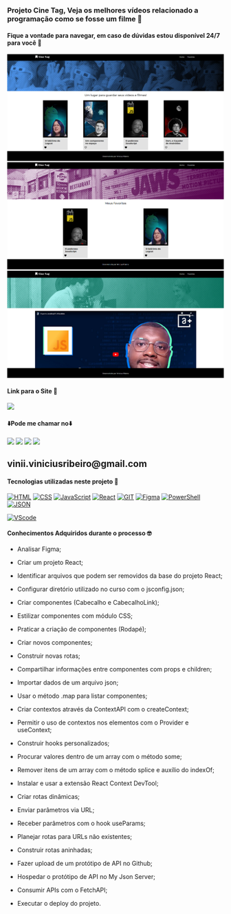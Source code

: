 ### Projeto Cine Tag, Veja os melhores vídeos relacionado a programação como se fosse um filme 🎥
#### Fique a vontade para navegar, em caso de dúvidas estou disponível 24/7 para você 🫵

<div>
    <img src='./public/imagens/README-img/Captura de tela 2024-07-04 145212.png'/>
    <img src='./public/imagens/README-img/Captura de tela 2024-07-04 145227.png'/>
    <img src='./public/imagens/README-img/Captura de tela 2024-07-04 145351.png'/>
</div>


#### Link para o Site 🎯

<div>
    <a href="https://trophy-gamma.vercel.app" target="_blank"><img src="https://img.shields.io/badge/website-000000?style=for-the-badge&logo=About.me&logoColor=white" target="_blank"></a>
</div>

#### ⬇️Pode me chamar no⬇️

<div> 
    <a href="https://www.linkedin.com/in/vinicius-ribeiro-4690741ba/" target="_blank"><img src="https://img.shields.io/badge/LinkedIn-0077B5?style=for-the-badge&logo=linkedin&logoColor=white" target="_blank"></a>
    <a href="https://wa.me/5511943232223" target="_blank"><img src="https://img.shields.io/badge/WhatsApp-25D366?style=for-the-badge&logo=whatsapp&logoColor=white" target="_blank"></a>
    <a href="www.youtube.com/@Devdebotas" target="_blank"><img src="https://img.shields.io/badge/YouTube-FF0000?style=for-the-badge&logo=youtube&logoColor=white" target="_blank"></a>
    <a href="vinii.viniciusribeiro@gmail.com" target="_blank"><img src="https://img.shields.io/badge/Gmail-D14836?style=for-the-badge&logo=gmail&logoColor=white" target="_blank"></a> 
    <h2>vinii.viniciusribeiro@gmail.com</h2>
</div>


#### Tecnologias utilizadas neste projeto 🤖

[![HTML](	https://img.shields.io/badge/HTML-239120?style=for-the-badge&logo=html5&logoColor=white)](#) 
[![CSS](		https://img.shields.io/badge/CSS-239120?&style=for-the-badge&logo=css3&logoColor=white)](#) 
[![JavaScript](	https://img.shields.io/badge/JavaScript-323330?style=for-the-badge&logo=javascript&logoColor=F7DF1E)](#) 
[![React](	https://img.shields.io/badge/React-20232A?style=for-the-badge&logo=react&logoColor=61DAFB)](#) 
[![GIT](	https://img.shields.io/badge/GIT-E44C30?style=for-the-badge&logo=git&logoColor=white)](#) 
[![Figma](	https://img.shields.io/badge/Figma-F24E1E?style=for-the-badge&logo=figma&logoColor=white)](#) 
[![PowerShell](	https://img.shields.io/badge/powershell-5391FE?style=for-the-badge&logo=powershell&logoColor=white)](#) 
[![JSON](	https://img.shields.io/badge/json%20web%20tokens-323330?style=for-the-badge&logo=json-web-tokens&logoColor=pink)](#) 

[![VScode](	https://img.shields.io/badge/Made%20for-VSCode-1f425f.svg)](#)


#### Conhecimentos Adquiridos durante o processo 🤓

- Analisar Figma;

- Criar um projeto React;

- Identificar arquivos que podem ser removidos da base do projeto React;

- Configurar diretório utilizado no curso com o jsconfig.json;

- Criar componentes (Cabecalho e CabecalhoLink);

- Estilizar componentes com módulo CSS;

- Praticar a criação de componentes (Rodapé);

- Criar novos componentes;

- Construir novas rotas;

- Compartilhar informações entre componentes com props e children;

- Importar dados de um arquivo json;

- Usar o método .map para listar componentes;

- Criar contextos através da ContextAPI com o createContext;

- Permitir o uso de contextos nos elementos com o Provider e useContext;

- Construir hooks personalizados;

- Procurar valores dentro de um array com o método some;

- Remover itens de um array com o método splice e auxílio do indexOf;

- Instalar e usar a extensão React Context DevTool;

- Criar rotas dinâmicas;

- Enviar parâmetros via URL;

- Receber parâmetros com o hook useParams;

- Planejar rotas para URLs não existentes;

- Construir rotas aninhadas;

- Fazer upload de um protótipo de API no Github;

- Hospedar o protótipo de API no My Json Server;

- Consumir APIs com o FetchAPI;

- Executar o deploy do projeto.